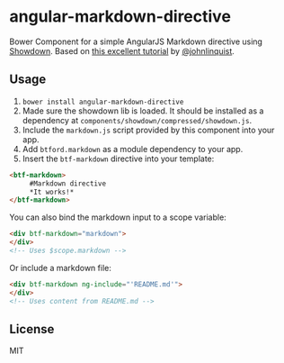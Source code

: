 # angular-markdown-directive
Bower Component for a simple AngularJS Markdown directive using [Showdown](https://github.com/coreyti/showdown). Based on [this excellent tutorial](http://blog.angularjs.org/2012/05/custom-components-part-1.html) by [@johnlinquist](https://twitter.com/johnlindquist).

## Usage
1. `bower install angular-markdown-directive`
2. Made sure the showdown lib is loaded. It should be installed as a dependency at `components/showdown/compressed/showdown.js`.
3. Include the `markdown.js` script provided by this component into your app.
4. Add `btford.markdown` as a module dependency to your app.
5. Insert the `btf-markdown` directive into your template:

```html
<btf-markdown>   
     #Markdown directive   
     *It works!*  
</btf-markdown>
```
You can also bind the markdown input to a scope variable:

```html
<div btf-markdown="markdown"> 
</div>
<!-- Uses $scope.markdown -->
```

Or include a markdown file:

```html
<div btf-markdown ng-include="'README.md'"> 
</div>
<!-- Uses content from README.md -->
```

## License
MIT
